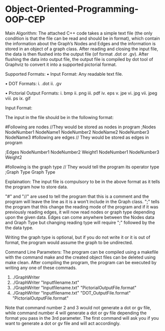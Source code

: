 # Object-Oriented-Programming-OOP-CEP

Main Algorithm:
The attached C++ code takes a simple text file (the only condition is that the file can be read and should be in format), which contain the information about the Graph’s Nodes and Edges and the information is stored in an object of a graph class. After reading and closing the input file, the data is then flushed into the output file (of format .dot or .gv). After flushing the data into output file, the output file is compiled by dot tool of Graphviz to convert it into a supported pictorial format.

Supported Formats:
• Input Format:
	Any readable text file.

• DOT Formats:
	i. .dot
	ii. .gv

• Pictorial Output Formats:
	i. bmp
	ii. png
	iii. pdf
	iv. eps
	v. jpe
	vi. jpg
	vii. jpeg
	viii. ps
	ix. gif

Input Format:

The input in the file should be in the following format:

#Following are nodes
//They would be stored as nodes in program
;Nodes
NodeNumber1 NodeName1
NodeNumber2 NodeName2
NodeNumber3 NodeName3
#following are edges
// They would be stored as edges in program

;Edges
NodeNumber1 NodeNumber2 Weight1
NodeNumber1 NodeNumber3 Weight2

#following is the graph type
// They would tell the program its operator type
;Graph Type
Graph Type

Explaination:
The input file is compulsory to be in the above format as it tells the program how to store data. 

"#" and "//" are used to tell the program that this is a comment and the program will leave the line as it is a won’t include in the Graph class. ";" tells the program that this change the reading mode of the program and if it was previously reading edges, it will now read nodes or graph type depending upon the given data. Edges can come anywhere between the Nodes data and Graph Type but changing reading type will require ";" followed by the the data type.

Writing the graph type is optional, but if you do not write it or it is out of format, the program would assume the graph to be undirected.

Command Line Parameters:
The program can be compiled using a makefile with the command make and the created object files can be deleted using make clean. After compiling the program, the program can be executed by writing any one of these commads.

1. ./GraphWriter
2. ./GraphWriter "Inputfilename.txt"
3. ./GraphWriter "Inputfilename.txt" "PictorialOutputFile.format"
4. ./GraphWriter "Inputfilename.txt" "DOT_OutputFile.format" "PictorialOutputFile.format"

Note that command number 2 and 3 would not generate a dot or gv file, while command number 4 will generate a dot or gv file depending the format you pass in the 3rd parameter. The first command will ask you if you want to generate a dot or gv file and will act accordingly.
